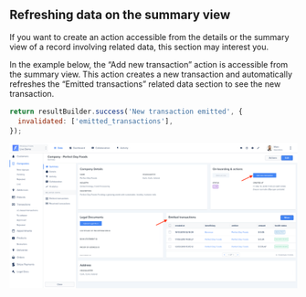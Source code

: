 
## Refreshing data on the summary view

If you want to create an action accessible from the details or the summary view of a record involving related data, this section may interest you.

In the example below, the “Add new transaction” action is accessible from the summary view. This action creates a new transaction and automatically refreshes the “Emitted transactions” related data section to see the new transaction.

```javascript
return resultBuilder.success('New transaction emitted', {
  invalidated: ['emitted_transactions'],
});
```

![](../../assets/actions-refresh-related.png)
